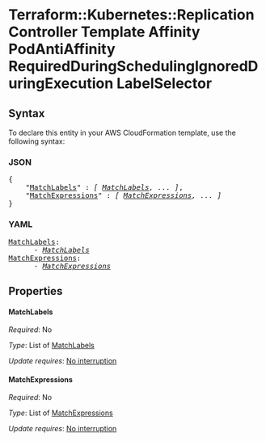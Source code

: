 # Terraform::Kubernetes::ReplicationController Template Affinity PodAntiAffinity RequiredDuringSchedulingIgnoredDuringExecution LabelSelector

## Syntax

To declare this entity in your AWS CloudFormation template, use the following syntax:

### JSON

<pre>
{
    "<a href="#matchlabels" title="MatchLabels">MatchLabels</a>" : <i>[ <a href="template-affinity-podantiaffinity-requiredduringschedulingignoredduringexecution-labelselector-matchlabels.md">MatchLabels</a>, ... ]</i>,
    "<a href="#matchexpressions" title="MatchExpressions">MatchExpressions</a>" : <i>[ <a href="template-affinity-podantiaffinity-requiredduringschedulingignoredduringexecution-labelselector-matchexpressions.md">MatchExpressions</a>, ... ]</i>
}
</pre>

### YAML

<pre>
<a href="#matchlabels" title="MatchLabels">MatchLabels</a>: <i>
      - <a href="template-affinity-podantiaffinity-requiredduringschedulingignoredduringexecution-labelselector-matchlabels.md">MatchLabels</a></i>
<a href="#matchexpressions" title="MatchExpressions">MatchExpressions</a>: <i>
      - <a href="template-affinity-podantiaffinity-requiredduringschedulingignoredduringexecution-labelselector-matchexpressions.md">MatchExpressions</a></i>
</pre>

## Properties

#### MatchLabels

_Required_: No

_Type_: List of <a href="template-affinity-podantiaffinity-requiredduringschedulingignoredduringexecution-labelselector-matchlabels.md">MatchLabels</a>

_Update requires_: [No interruption](https://docs.aws.amazon.com/AWSCloudFormation/latest/UserGuide/using-cfn-updating-stacks-update-behaviors.html#update-no-interrupt)

#### MatchExpressions

_Required_: No

_Type_: List of <a href="template-affinity-podantiaffinity-requiredduringschedulingignoredduringexecution-labelselector-matchexpressions.md">MatchExpressions</a>

_Update requires_: [No interruption](https://docs.aws.amazon.com/AWSCloudFormation/latest/UserGuide/using-cfn-updating-stacks-update-behaviors.html#update-no-interrupt)

